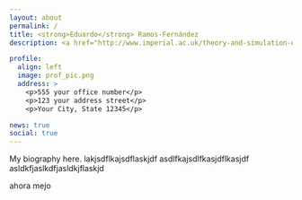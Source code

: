 ```yaml
---
layout: about
permalink: /
title: <strong>Eduardo</strong> Ramos-Fernández
description: <a href="http://www.imperial.ac.uk/theory-and-simulation-of-materials/people/students/2014-entry/eduardo-ramos-fernandez/">PhD at Imperial College London</a>

profile:
  align: left 
  image: prof_pic.png
  address: >
    <p>555 your office number</p>
    <p>123 your address street</p>
    <p>Your City, State 12345</p>

news: true
social: true
---
```


My biography here. lakjsdflkajsdflaskjdf asdlfkajsdlfkasjdflkasjdf asldkfjaslkdfjasldkjflaskjd 

ahora mejo
